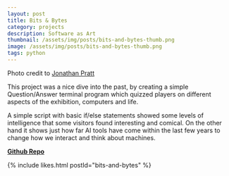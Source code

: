 ```yaml
---
layout: post
title: Bits & Bytes
category: projects
description: Software as Art
thumbnail: /assets/img/posts/bits-and-bytes-thumb.png
image: /assets/img/posts/bits-and-bytes-thumb.png
tags: python
---
```


Photo credit to [Jonathan Pratt](https://www.instagram.com/skodeer/)

This project was a nice dive into the past, by creating a simple Question/Answer terminal program
which quizzed players on different aspects of the exhibition, computers and life.

A simple script with basic if/else statements showed some levels of intelligence that
some visitors found interesting and comical. On the other hand it shows
just how far AI tools have come within the last few years to change how we interact
and think about machines.


[<b>Github Repo</b>](https://github.com/thejester129/bits-and-bytes/)

{% include likes.html postId="bits-and-bytes" %}